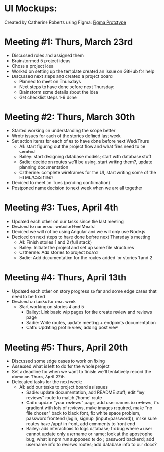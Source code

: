 # UI Mockups:
Created by Catherine Roberts using Figma:
[Figma Prototype](https://www.figma.com/file/8xDLUkKcuobgoGigJUuu32/Untitled?node-id=0-1)

# Meeting #1: Thurs, March 23rd

- Discussed roles and assigned them
- Brainstormed 5 project ideas
- Chose a project idea
- Worked on setting up the template
created an issue on GitHub for help
- Discussed next steps and created a project board
    - Planned to meet on Thursdays
    - Next steps to have done before next Thursday:
    - Brainstorm some details about the idea
    - Get checklist steps 1-9 done 


# Meeting #2: Thurs, March 30th
- Started working on understanding the scope better
- Wrote issues for each of the stories defined last week
- Set action items for each of us to have done before next Wed/Thurs
    - All: start figuring out the project flow and what files need to be created
    - Bailey: start designing database models; start with database stuff
    - Sadie: decide on routes we’ll be using, start writing them?, update planning documentation
    - Catherine: complete wireframes for the UI, start writing some of the HTML/CSS files?
- Decided to meet on Tues (pending confirmation)
- Postponed name decision to next week when we are all together


# Meeting #3: Tues, April 4th
- Updated each other on our tasks since the last meeting
- Decided to name our website HeelMeals!
- Decided we will not be using Angular and we will only use Node.js
- Decided on next steps to have done before next Thursday's meeting
    - All: Finish stories 1 and 2 (full stack)
    - Bailey: Initiate the project and set up some file structures
    - Catherine: Add stories to project board
    - Sadie: Add documentation for the routes added for stories 1 and 2


# Meeting #4: Thurs, April 13th
- Updated each other on story progress so far and some edge cases that need to be fixed
- Decided on tasks for next week
    - Start working on stories 4 and 5
        - Bailey: Link basic wip pages for the create review and reviews page
        - Sadie: Write routes, update meeting + endpoints documentation
        - Cath: Updating profile view, adding post view


# Meeting #5: Thurs, April 20th
- Discussed some edge cases to work on fixing
- Assessed what is left to do for the whole project
- Set a deadline for when we want to finish: we'll tentatively record the demo on Thurs, April 27th
- Delegated tasks for the next week:
    - All: add our tasks to project board as issues
        - Sadie: update documentation, add README stuff; edit “my reviews” route to match ‘/home’ route
        - Cath: update “your reviews” page, add user names to reviews, fix gradient with lots of reviews, make images required, make “no file chosen” back to black font, fix white space problem, password frontend (login, signup, (input=password)), make sure routes have /app/ in front, add comments to front end 
        - Bailey: add interactions to logs database; fix bug where a user cannot update only username or name; look at the apostrophe bug; what is npm run supposed to do ; password backend; add username info to reviews routes; add database info to our docs? 
